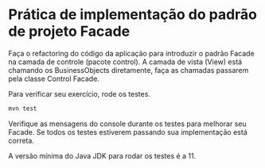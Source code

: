 # Prática de implementação do padrão de projeto Facade

Faça o refactoring do código da aplicação para introduzir o padrão Facade na camada de controle (pacote control).
A camada de vista (View) está chamando os BusinessObjects diretamente, faça as chamadas passarem pela classe Control Facade.

Para verificar seu exercício, rode os testes.

```bash
mvn test
```

Verifique as mensagens do console durante os testes para melhorar seu Facade. Se todos os testes estiverem passando sua implementação está correta.

A versão mínima do Java JDK para rodar os testes é a 11.
